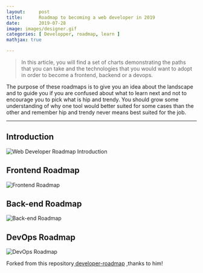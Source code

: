 ```yaml
---
layout:     post
title:      Roadmap to becoming a web developer in 2019
date:       2019-07-28
image: images/designer.gif
categories: [ Developper, roadmap, learn ]
mathjax: true

---
```



>In this article, you will find a set of charts demonstrating the paths that you can take and the technologies that you would want to adopt in order to become a frontend, backend or a devops.


The purpose of these roadmaps is to give you an idea about the landscape and to guide you if you are confused about what to learn next and not to encourage you to pick what is hip and trendy. You should grow some understanding of why one tool would better suited for some cases than the other and remember hip and trendy never means best suited for the job.

---



## Introduction

![Web Developer Roadmap Introduction](/images/intro.png)

## Frontend Roadmap

![Frontend Roadmap](/images/frontend.png?fix=531)

## Back-end Roadmap

![Back-end Roadmap](/images/backend.png)

## DevOps Roadmap

![DevOps Roadmap](/images/devops.png)

<footer>Forked from this repository<a href="https://github.com/kamranahmedse/developer-roadmap"> developer-roadmap</a> ,thanks to him!</footer>


